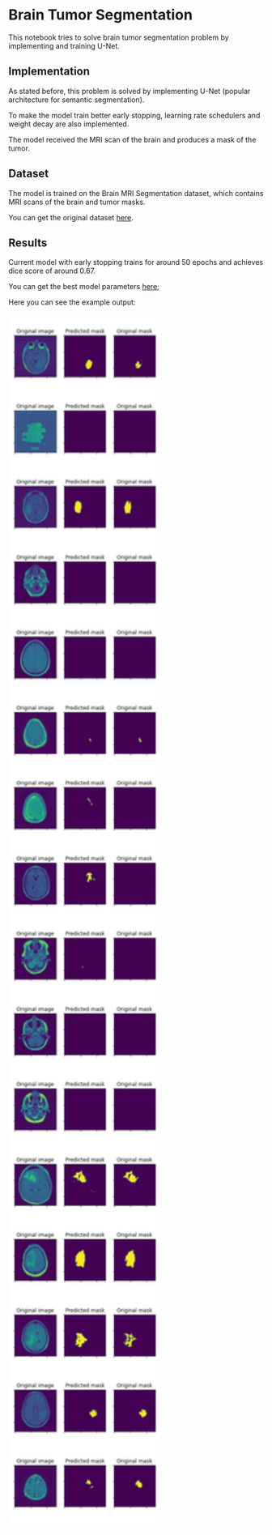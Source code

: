 # Brain Tumor Segmentation

This notebook tries to solve brain tumor segmentation problem by implementing and training U-Net.

## Implementation

As stated before, this problem is solved by implementing U-Net (popular architecture for semantic segmentation).

To make the model train better early stopping, learning rate schedulers and weight decay are also implemented.

The model received the MRI scan of the brain and produces a mask of the tumor. 

## Dataset

The model is trained on the Brain MRI Segmentation dataset, which contains MRI scans of the brain and tumor masks.

You can get the original dataset [here](https://www.kaggle.com/mateuszbuda/lgg-mri-segmentation).

## Results

Current model with early stopping trains for around 50 epochs and achieves dice score of around 0.67.

You can get the best model parameters [here](https://drive.google.com/file/d/1-9iR-Gpw6zFNwr85a8Hmnn2oYk_Zr2_Z/view?usp=sharing);

Here you can see the example output:

<img src="brain.png" width="300">